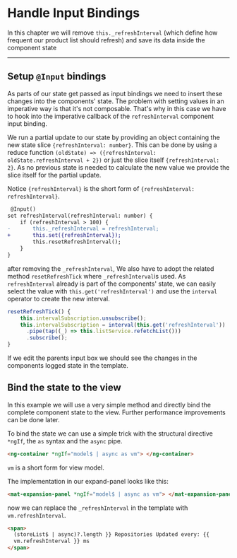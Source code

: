 # Handle Input Bindings

In this chapter we will remove `this._refreshInterval` (which define how frequent our product list should refresh) and save its data inside the component state

---

## Setup `@Input` bindings

As parts of our state get passed as input bindings we need to insert these changes into the components' state.
The problem with setting values in an imperative way is that it's not composable.
That's why in this case we have to hook into the imperative callback of the `refreshInterval` component input binding.

We run a partial update to our state by providing an object containing the new state slice `{refreshInterval: number}`.
This can be done by using a reduce function `(oldState) => ({refreshInterval: oldState.refreshInterval + 2})` or just the slice itself `{refreshInterval: 2}`.
As no previous state is needed to calculate the new value we provide the slice itself for the partial update.

Notice `{refreshInterval}` is the short form of `{refreshInterval: refreshInterval}`.

```diff
 @Input()
set refreshInterval(refreshInterval: number) {
    if (refreshInterval > 100) {
-       this._refreshInterval = refreshInterval;
+       this.set({refreshInterval});
        this.resetRefreshInterval();
    }
}
```

after removing the `_refreshInterval`, We also have to adopt the related method `resetRefreshTick` where `_refreshInterval`is used.
As `refreshInterval` already is part of the components' state,
we can easily select the value with `this.get('refreshInterval')` and use the `interval` operator to create the new interval.

```typescript
resetRefreshTick() {
    this.intervalSubscription.unsubscribe();
    this.intervalSubscription = interval(this.get('refreshInterval'))
      .pipe(tap((_) => this.listService.refetchList()))
      .subscribe();
}
```

If we edit the parents input box we should see the changes in the components logged state in the template.

## Bind the state to the view

In this example we will use a very simple method and directly bind the complete component state to the view.
Further performance improvements can be done later.

To bind the state we can use a simple trick with the structural directive `*ngIf`, the `as` syntax and the `async` pipe.

```html
<ng-container *ngIf="model$ | async as vm"> </ng-container>
```

`vm` is a short form for view model.

The implementation in our expand-panel looks like this:

```html
<mat-expansion-panel *ngIf="model$ | async as vm"> </mat-expansion-panel>
```

now we can replace the `_refreshInterval` in the template with `vm.refreshInterval`.

```html
<span>
  (storeList$ | async)?.length }} Repositories Updated every: {{
  vm.refreshInterval }} ms
</span>
```
